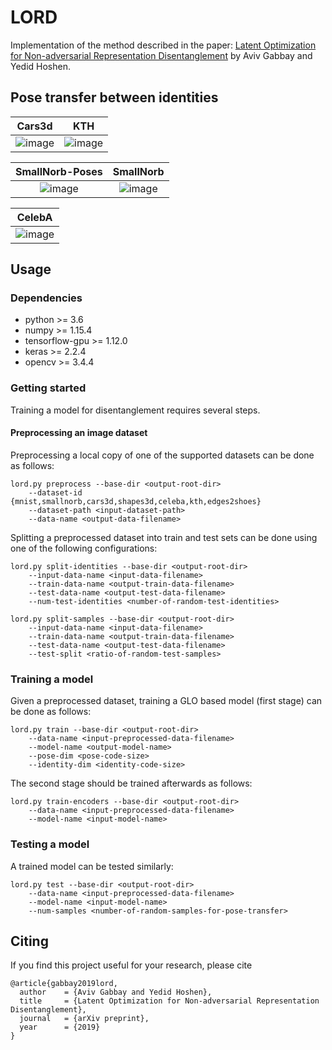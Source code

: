 # LORD
Implementation of the method described in the paper: [Latent Optimization for Non-adversarial Representation Disentanglement](http://www.vision.huji.ac.il/lord) by Aviv Gabbay and Yedid Hoshen.

## Pose transfer between identities
| Cars3d | KTH |
| :---: | :---: |
| ![image](http://www.vision.huji.ac.il/lord/img/cars3d/ours.png) | ![image](http://www.vision.huji.ac.il/lord/img/kth/ours.png) |

| SmallNorb-Poses | SmallNorb |
| :---: | :---: |
| ![image](http://www.vision.huji.ac.il/lord/img/smallnorb-poses/ours.png) | ![image](http://www.vision.huji.ac.il/lord/img/smallnorb/ours.png) |

| CelebA |
| :---: |
| ![image](http://www.vision.huji.ac.il/lord/img/celeba/ours.png) |


## Usage
### Dependencies
* python >= 3.6
* numpy >= 1.15.4
* tensorflow-gpu >= 1.12.0
* keras >= 2.2.4
* opencv >= 3.4.4

### Getting started
Training a model for disentanglement requires several steps.

#### Preprocessing an image dataset
Preprocessing a local copy of one of the supported datasets can be done as follows:
```
lord.py preprocess --base-dir <output-root-dir>
    --dataset-id {mnist,smallnorb,cars3d,shapes3d,celeba,kth,edges2shoes}
    --dataset-path <input-dataset-path>
    --data-name <output-data-filename>
```

Splitting a preprocessed dataset into train and test sets can be done using one of the following configurations:
```
lord.py split-identities --base-dir <output-root-dir>
    --input-data-name <input-data-filename>
    --train-data-name <output-train-data-filename>
    --test-data-name <output-test-data-filename>
    --num-test-identities <number-of-random-test-identities>
```

```
lord.py split-samples --base-dir <output-root-dir>
    --input-data-name <input-data-filename>
    --train-data-name <output-train-data-filename>
    --test-data-name <output-test-data-filename>
    --test-split <ratio-of-random-test-samples>
```

### Training a model
Given a preprocessed dataset, training a GLO based model (first stage) can be done as follows:
```
lord.py train --base-dir <output-root-dir>
    --data-name <input-preprocessed-data-filename>
    --model-name <output-model-name>
    --pose-dim <pose-code-size>
    --identity-dim <identity-code-size>
```

The second stage should be trained afterwards as follows:
```
lord.py train-encoders --base-dir <output-root-dir>
    --data-name <input-preprocessed-data-filename>
    --model-name <input-model-name>
```

### Testing a model
A trained model can be tested similarly:
```
lord.py test --base-dir <output-root-dir>
    --data-name <input-preprocessed-data-filename>
    --model-name <input-model-name>
    --num-samples <number-of-random-samples-for-pose-transfer>
```

## Citing
If you find this project useful for your research, please cite
```
@article{gabbay2019lord,
  author    = {Aviv Gabbay and Yedid Hoshen},
  title     = {Latent Optimization for Non-adversarial Representation Disentanglement},
  journal   = {arXiv preprint},
  year      = {2019}
}
```